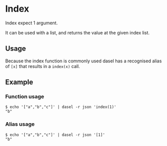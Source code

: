 # Index

Index expect 1 argument.

It can be used with a list, and returns the value at the given index list.

## Usage

Because the index function is commonly used dasel has a recognised alias of `[x]` that results in a `index(x)` call.

## Example

### Function usage

```
$ echo '["a","b","c"]' | dasel -r json 'index(1)'
"b"
```

### Alias usage

```
$ echo '["a","b","c"]' | dasel -r json '[1]'
"b"
```

